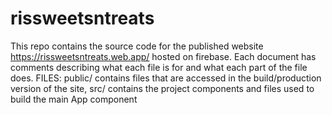 # rissweetsntreats
This repo contains the source code for the published website https://rissweetsntreats.web.app/ hosted on firebase. 
Each document has comments describing what each file is for and what each part of the file does.
FILES: 
public/ 
  contains files that are accessed in the build/production version of the site,
src/ 
  contains the project components and files used to build the main App component 

